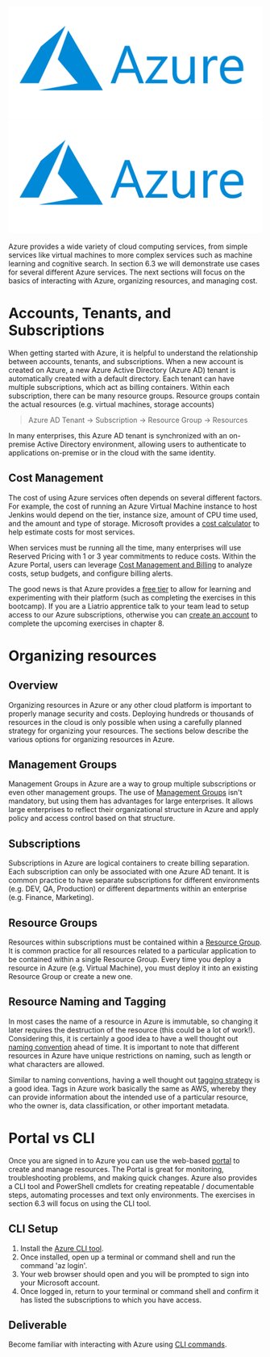 ![Azure](img3/azure-logo.png ':size=400px :class=light-mode-img-center')
![Azure](img3/azure-logo.png ':size=400px :class=dark-mode-img-center')

Azure provides a wide variety of cloud computing services, from simple services like virtual machines to more complex services such as machine learning and cognitive search. In section 6.3 we will demonstrate use cases for several different Azure services. The next sections will focus on the basics of interacting with Azure, organizing resources, and managing cost.

# Accounts, Tenants, and Subscriptions

When getting started with Azure, it is helpful to understand the relationship between accounts, tenants, and subscriptions. When a new account is created on Azure, a new Azure Active Directory (Azure AD) tenant is automatically created with a default directory. Each tenant can have multiple subscriptions, which act as billing containers. Within each subscription, there can be many resource groups. Resource groups contain the actual resources (e.g. virtual machines, storage accounts)

> Azure AD Tenant -> Subscription -> Resource Group -> Resources

In many enterprises, this Azure AD tenant is synchronized with an on-premise Active Directory environment, allowing users to authenticate to applications on-premise or in the cloud with the same identity.

## Cost Management

The cost of using Azure services often depends on several different factors. For example, the cost of running an Azure Virtual Machine instance to host Jenkins would depend on the tier, instance size, amount of CPU time used, and the amount and type of storage. Microsoft provides a [cost calculator](https://azure.microsoft.com/en-us/pricing/calculator/) to help estimate costs for most services. 

When services must be running all the time, many enterprises will use Reserved Pricing with 1 or 3 year commitments to reduce costs. Within the Azure Portal, users can leverage [Cost Management and Billing](https://docs.microsoft.com/en-us/azure/cost-management-billing/cost-management-billing-overview) to analyze costs, setup budgets, and configure billing alerts.

The good news is that Azure provides a [free tier](https://azure.microsoft.com/en-ca/free/free-account-faq/) to allow for learning and experimenting with their platform (such as completing the exercises in this bootcamp). If you are a Liatrio apprentice talk to your team lead to setup access to our Azure subscriptions, otherwise you can [create an account](https://azure.microsoft.com/en-ca/free/) to complete the upcoming exercises in chapter 8.

# Organizing resources

## Overview

Organizing resources in Azure or any other cloud platform is important to properly manage security and costs. Deploying hundreds or thousands of resources in the cloud is only possible when using a carefully planned strategy for organizing your resources. The sections below describe the various options for organizing resources in Azure.

## Management Groups

Management Groups in Azure are a way to group multiple subscriptions or even other management groups. The use of [Management Groups](https://docs.microsoft.com/en-us/azure/cloud-adoption-framework/ready/enterprise-scale/management-group-and-subscription-organization) isn't mandatory, but using them has advantages for large enterprises. It allows large enterprises to reflect their organizational structure in Azure and apply policy and access control based on that structure.

## Subscriptions

Subscriptions in Azure are logical containers to create billing separation. Each subscription can only be associated with one Azure AD tenant. It is common practice to have separate subscriptions for different environments (e.g. DEV, QA, Production) or different departments within an enterprise (e.g. Finance, Marketing).

## Resource Groups

Resources within subscriptions must be contained within a [Resource Group](https://docs.microsoft.com/en-us/azure/azure-resource-manager/management/manage-resource-groups-portal). It is common practice for all resources related to a particular application to be contained within a single Resource Group. Every time you deploy a resource in Azure (e.g. Virtual Machine), you must deploy it into an existing Resource Group or create a new one.

## Resource Naming and Tagging

In most cases the name of a resource in Azure is immutable, so changing it later requires the destruction of the resource (this could be a lot of work!). Considering this, it is certainly a good idea to have a well thought out [naming convention](https://docs.microsoft.com/en-us/azure/cloud-adoption-framework/ready/azure-best-practices/resource-naming) ahead of time. It is important to note that different resources in Azure have unique restrictions on naming, such as length or what characters are allowed.

Similar to naming conventions, having a well thought out [tagging strategy](https://docs.microsoft.com/en-us/azure/cloud-adoption-framework/ready/azure-best-practices/resource-tagging) is a good idea. Tags in Azure work basically the same as AWS, whereby they can provide information about the intended use of a particular resource, who the owner is, data classification, or other important metadata.

# Portal vs CLI

Once you are signed in to Azure you can use the web-based [portal](https://portal.azure.com/) to create and manage resources. The Portal is great for monitoring, troubleshooting problems, and making quick changes. Azure also provides a CLI tool and PowerShell cmdlets for creating repeatable / documentable steps, automating processes and text only environments. The exercises in section 6.3 will focus on using the CLI tool.

## CLI Setup

1. Install the [Azure CLI tool](https://docs.microsoft.com/en-us/cli/azure/install-azure-cli).
2. Once installed, open up a terminal or command shell and run the command 'az login'.
3. Your web browser should open and you will be prompted to sign into your Microsoft account.
4. Once logged in, return to your terminal or command shell and confirm it has listed the subscriptions to which you have access.

## Deliverable

Become familiar with interacting with Azure using [CLI commands](https://aka.ms/cli_ref).
